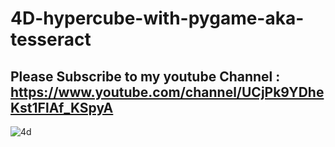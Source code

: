 # 4D-hypercube-with-pygame-aka-tesseract
## Please Subscribe to my youtube Channel : https://www.youtube.com/channel/UCjPk9YDheKst1FlAf_KSpyA

![4d](https://user-images.githubusercontent.com/48150537/83357431-e0778e00-a389-11ea-82e9-603eef18572e.png)
